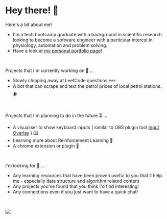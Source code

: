 # Hey there! 🫡

Here's a bit about me!
* I'm a tech bootcamp graduate with a background in scientific research looking to become a software engineer with a particular interest in physiology, automation and problem solving.
* Have a look at [my personal portfolio page](https://cngvl.github.io/portfolio-react/)!
<br>

Projects that I'm currently working on 🧱 ...
* Slowly chipping away at LeetCode questions 💀💀💀
* A bot that can scrape and text the petrol prices of local petrol stations. ⛽️
<br>

Projects that I'm planning to do in the future ⏳ ... 
* A visualiser to show keyboard inputs ( similar to OBS plugin tool [Input Overlay](https://obsproject.com/forum/resources/input-overlay.552/) ) ⌨️ 
* Learning more about Reinforcement Learning 🧠
* A chrome extension or plugin 🔌
<br>

I'm looking for 👀 ...
* Any learning resources that have been proven useful to you that'll help me - especially data structure and algorithm related content
* Any projects you've found that you think I'd find interesting!
* Any connections even if you just want to have a quick chat! 
<br>

[<img src="https://img.shields.io/badge/LinkedIn-0077B5?style=for-the-badge&logo=linkedin&logoColor=white"/>](https://www.linkedin.com/in/viet-cuong-le/)
